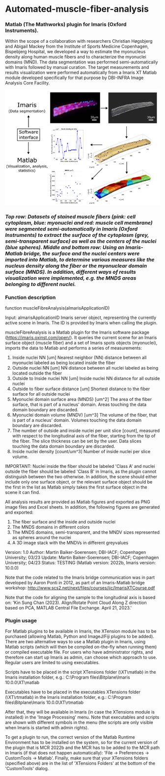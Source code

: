 #  Automated-muscle-fiber-analysis
### Matlab (The Mathworks) plugin for Imaris (Oxford Instruments).
Within the scope of a collaboration with researchers Christian Høgsbjerg and Abigail Mackey from the Institute of Sports Medicine Copenhagen, Bispebjerg Hospital, we developed a way to estimate the myonucleus density along human muscle fibers and to characterize the myonuclei domains (MND). The data segmentation was performed semi-automatically with Imaris followed by manual curation. The target measurements and results visualization were performed automatically from a Imaris XT Matlab module developed specifically for that purpose by DBI-INFRA Image Analysis Core Facility. 

![Analysis workflow demo](demo_process__230504.png)
### *Top row: Datasets of stained muscle fibers (pink: cell cytoplasm, blue: myonuclei and red: muscle cell membrane) were segmented semi-automatically in Imaris (Oxford Instruments) to extract the surface of the cytoplasm (grey, semi-transparent surface) as well as the centers of the nuclei (blue spheres). Middle and bottom row: Using an Imaris-Matlab bridge, the surface and the nuclei centers were imported into Matlab, to determine various measures like the nucleus density along the fiber or the myonuclear domain surface (MNDS). In addition, different ways of results visualization were implemented, e.g. the MNDS areas belonging to different nuclei.*


### Function description
function muscleFibreAnalysis(aImarisApplicationID)

Input:
aImarisApplicationID        Imaris server object, representing the
                            currently active scene in Imaris. 
                            The ID is provided by Imaris when calling 
                            the plugin.

muscleFibreAnalysis is a Matlab plugin for the Imaris software package 
  (https://imaris.oxinst.com/open/). It queries the current scene for an
  Imaris surface object (muscle fiber) and a set of Imaris spots objects
  (myonuclei), imports the data to Matlab and performs a series of 
  measurements:

1. Inside nuclei NN [um]
   Nearest neighbor (NN) distance between all myonuclei labeled as 
   being located inside the fiber
2. Outside nuclei NN [um] 
   NN distance between all nuclei labeled as being located outside 
   the fiber
3. Outside to Inside nuclei NN [um]
   Inside nuclei NN distance for all outside nuclei
4. Outside to fiber surface distance [um]
   Shortest distance to the fiber surface for all outside nuclei
5. Myonuclei domain surface area (MNDS) [um^2]
   The area of the fiber surface, that is part of a nucleus' domain.
   Areas touching the data domain boundary are discarded.
6. Myonuclei domain volume (MNDV) [um^3]
   The volume of the fiber, that is part of a nucleus' domain. Volumes
   touching the data domain boundary are discarded.
7. The number of outside and inside nuclei per unit slice [count],
   measured with respect to the longitudinal axis of the fiber, 
   starting from the tip of the fiber. The slice thickness can be set 
   by the user. Data slices touching the data domain boundary are 
   discarded. 
8. Inside nuclei density [count/um^3] 
   Number of inside nuclei per slice volume.

IMPORTANT: Nuclei inside the fiber should be labeled 'Class A' and 
nuclei outside the fiber should be labeled 'Class B' in Imaris, as the
plugin cannot distinguish between the two otherwise. In addition, the 
scene should either include only one surface object, or the relevant 
surface object should be the first in the list as Matlab simply takes 
the first surface object in the scene it can find.

All analysis results are provided as Matlab figures and exported as PNG 
image files and Excel sheets. In addition, the following figures are 
generated and exported:

1. The fiber surface and the inside and outside nuclei
2. The MNDS domains in different colors
3. The MNDS domains, semi-transparent, and the MNDV sizes represented
   as spheres around the nuclei
4. A 3D image stack with the MNDVs in different greyvalues

Version: 1.0
Author: Martin Baiker-Soerensen; DBI-IACF; Copenhagen University; 03/23
Update: Martin Baiker-Soerensen; DBI-IACF; Copenhagen University; 04/23
Status: TESTING (Matlab version: 2022b, Imaris version: 10.0.0)

Note that the code related to the Imaris bridge communication was in part developed by Aaron Ponti in 2012, as part of an Imaris-Matlab bridge workshop: http://www.scs2.net/next/files/courses/iic/ImarisXTCourse.pdf

Note that the code for aligning the sample to the longitudinal axis is based on: 'Kin Sung Chan (2023). Align/Rotate Point Cloud Along Z direction based on PCA, MATLAB Central File Exchange. April 21, 2023.'


### Plugin usage
For Matlab plugins to be available in Imaris, the XTension module has to be purchased (allowing Matlab, Python and ImageJ/Fiji plugins to be added). There are two alternative ways to use a Matlab plugin in Imaris, using Matlab scripts (which will then be compiled on-the-fly when running them) or compiled executable file. For users who have administrator rights, and therefore can 
start up Imaris as admin, can choose which approach to use. Regular users are limited to using executables.

Scripts have to be placed in the script XTensions folder (\XT\matlab) in the Imaris installation folder, e.g.:
C:\Program files\Bitplane\Imaris 10.0.0\XT\matlab

Executables have to be placed in the executables XTensions folder (\XT\rtmatlab) in the Imaris installation folder, e.g.:
C:\Program files\Bitplane\Imaris 10.0.0\XT\rtmatlab

After that, they will be available in Imaris (in case the XTensions module is installed) in the 'Image Processing' menu. Note that executables and scripts are shown with different symbols in the menu (the scripts are only visible when Imaris is started with admin rights).

To get a plugin to run, the correct version of the Matlab Runtime Environment has to be installed on the system, so for the current version of the plugin that is MCR 2022b and the MCR has to be added to the MCR path in Imaris (if that does not happen automatically): 'File -> Preferences -> CustomTools -> Matlab'. Finally, make sure that your XTensions folders (specified above) are in the list of 'XTensions Folders' at the bottom of the 'CustomTools' dialog.











